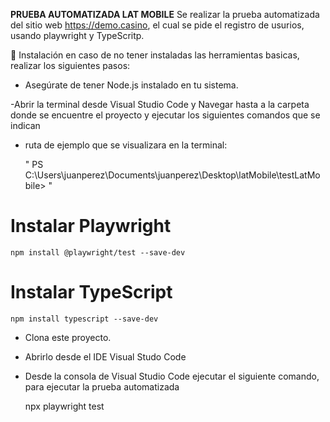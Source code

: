 **PRUEBA AUTOMATIZADA LAT MOBILE**
Se realizar la prueba automatizada del sitio web https://demo.casino, el cual se pide el registro de usurios, usando playwright y TypeScritp.

🚀 Instalación
en caso de no tener instaladas las herramientas basicas, realizar los siguientes pasos:
- Asegúrate de tener Node.js instalado en tu sistema.

-Abrir la terminal desde Visual Studio Code y Navegar hasta a la carpeta donde se encuentre el proyecto y ejecutar los siguientes comandos que se indican
   * ruta de ejemplo que se visualizara en la terminal:
     
     " PS C:\Users\juanperez\Documents\juanperez\Desktop\latMobile\testLatMobile> "
# Instalar Playwright
    npm install @playwright/test --save-dev

# Instalar TypeScript
    npm install typescript --save-dev
      
- Clona este proyecto.
- Abrirlo desde el IDE Visual Studo Code
- Desde la consola de Visual Studio Code ejecutar el siguiente comando, para ejecutar la prueba automatizada

  npx playwright test

    
